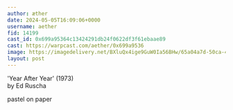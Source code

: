 ```yaml
---
author: æther
date: 2024-05-05T16:09:06+0000
username: aether
fid: 14199
cast_id: 0x699a95364c13424291db24f0622df3f61ebaae89
cast: https://warpcast.com/aether/0x699a9536
image: https://imagedelivery.net/BXluQx4ige9GuW0Ia56BHw/65a04a7d-50ca-4803-9f25-24b89037b500/original
layout: post
---
```

'Year After Year' (1973)   
by Ed Ruscha  
  
pastel on paper  

<img src='https://imagedelivery.net/BXluQx4ige9GuW0Ia56BHw/65a04a7d-50ca-4803-9f25-24b89037b500/original' alt='' referrerpolicy='no-referrer'/>